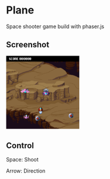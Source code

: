 # Plane
Space shooter game build with phaser.js

## Screenshot
<img src="./Screenshot.png" width="200">

## Control
Space: Shoot

Arrow: Direction

